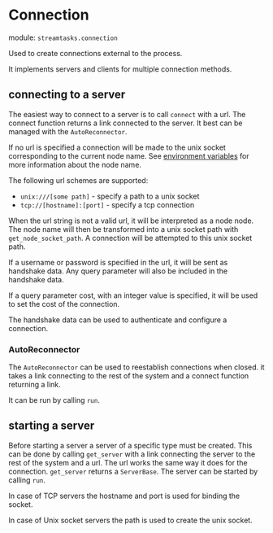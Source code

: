 # Connection

module: `streamtasks.connection`

Used to create connections external to the process.

It implements servers and clients for multiple connection methods.

## connecting to a server

The easiest way to connect to a server is to call `connect` with a url. The connect function returns a link connected to the server. It best can be managed with the `AutoReconnector`.

If no url is specified a connection will be made to the unix socket corresponding to the current node name. See [environment variables](env.md "environment variables") for more information about the node name.

The following url schemes are supported:
* `unix:///[some path]` - specify a path to a unix socket
* `tcp://[hostname]:[port]` - specify a tcp connection

When the url string is not a valid url, it will be interpreted as a node node. The node name will then be transformed into a unix socket path with `get_node_socket_path`. A connection will be attempted to this unix socket path.

If a username or password is specified in the url, it will be sent as handshake data. Any query parameter will also be included in the handshake data.

If a query parameter cost, with an integer value is specified, it will be used to set the cost of the connection.

The handshake data can be used to authenticate and configure a connection.

### AutoReconnector
The `AutoReconnector` can be used to reestablish connections when closed. it takes a link connecting to the rest of the system and a connect function returning a link.

It can be run by calling `run`.

## starting a server

Before starting a server a server of a specific type must be created. This can be done by calling `get_server` with a link connecting the server to the rest of the system and a url. The url works the same way it does for the connection. `get_server` returns a `ServerBase`. The server can be started by calling `run`.

In case of TCP servers the hostname and port is used for binding the socket.

In case of Unix socket servers the path is used to create the unix socket.
